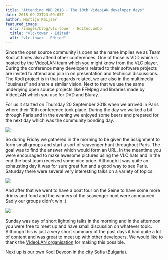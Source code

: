 ```yaml
---
title: "Attending VDD 2018 - The 10th VideoLAN developer days"
date: 2018-09-23T23:09:05Z
author: Martijn Kaijser
featured_image:
  src: /images/blog/vlc-tower - Edited.webp
  title: "vlc-tower - Edited"
  alt: "vlc-tower - Edited"
---
```


Since the open source community is open as the name implies we as Team Kodi at times also attend other conferences. One of those is VDD which is hosted by the VideoLAN team which you might know from the VLC player. During the conference many developers related to their software projects are invited to attend and join in on presentation and technical discussions. The Kodi project is in that regards related, we are also in the multimedia "business" and share a similar vision. Next to that we use the same underlying open source projects like FFMpeg and libraries made by VideoLAN which you use for DVD and Bluray.

For us it started on Thursday 20 September 2018 when we arrived in Paris where their 10th conference took place. During the day we walked a bit through Paris and in the evening we enjoyed some beers and prepared for the next day which was the community bonding day.

![](https://kodi.tv/sites/default/files/vdd18-paris-park.webp)

So during Friday we gathered in the morning to be given the assignment to form small groups and start a sort of scavenger hunt throughout Paris. The goal was to find the answer which would form an URL. In the meantime you were encouraged to make awesome pictures using the VLC hats and in the end the best team received some nice price. Although it was quite an exhausting day it was for sure great fun and a good way to see Paris. Saturday there were several very interesting talks on a variety of topics.

![](https://kodi.tv/sites/default/files/vdd18-paris-conf.webp)

And after that we went to have a boat tour on the Seine to have some more drinks and food and the winners of the scavenger hunt were announced. Sadly our groups didn't win :(

![](https://kodi.tv/sites/default/files/article/field_image/vlc-tower.webp)`

Sunday was day of short lightning talks in the morning and in the afternoon you were free to meet up and have small discussion on whatever topic. Although this is just a very short summary of the past days it had quite a lot of content and was great to meet up with other developers. We would like to thank the [VideoLAN organisation](https://www.videolan.org/) for making this possible.

Next up is our own Kodi Devcon in the city Sofia (Bulgaria).
